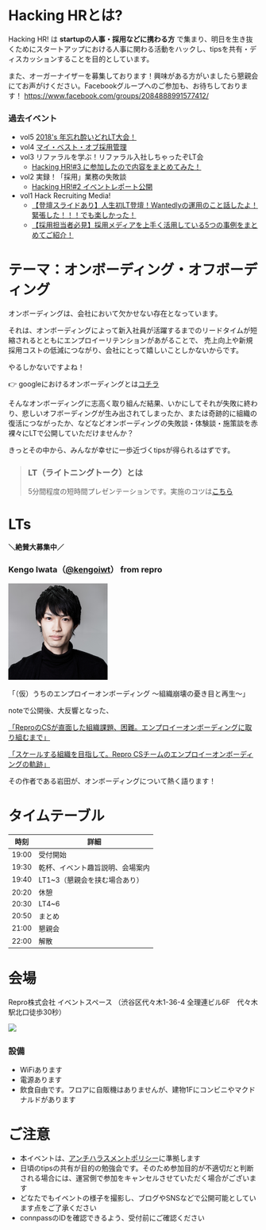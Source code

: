 # Hacking HRとは?

Hacking HR! は **startupの人事・採用などに携わる方** で集まり、明日を生き抜くためにスタートアップにおける人事に関わる活動をハックし、tipsを共有・ディスカッションすることを目的としています。

また、オーガーナイザーを募集しております！興味がある方がいましたら懇親会にてお声がけください。Facebookグループへのご参加も、お待ちしております！ https://www.facebook.com/groups/2084888991577412/

### 過去イベント

- vol5 [2018's 年忘れ酔いどれLT大会！](https://hacking-hr.connpass.com/event/110450/)
- vol4 [マイ・ベスト・オブ採用管理](https://hacking-hr.connpass.com/event/103909/)
- vol3 リファラルを学ぶ！リファラル入社しちゃったぞLT会
    - [Hacking HR!#3 に参加したので内容をまとめてみた！](http://hoozm.hatenablog.com/entry/2018/09/26/015431)
- vol2 実録！「採用」業務の失敗談
    - [Hacking HR!#2 イベントレポート公開](https://www.wantedly.com/companies/repro/post_articles/134086)
- vol1 Hack Recruiting Media!
    - [【登壇スライドあり】人生初LT登壇！Wantedlyの運用のこと話したよ！緊張した！！！でも楽しかった！](https://www.wantedly.com/companies/dip/post_articles/127060])
    - [【採用担当者必見】採用メディアを上手く活用している5つの事例をまとめてご紹介！](https://hcm-jinjer.com/media/contents/b-contents-saiyo-hack1-180814/)

# テーマ：オンボーディング・オフボーディング

オンボーディングは、会社において欠かせない存在となっています。

それは、オンボーディングによって新入社員が活躍するまでのリードタイムが短縮されるとともにエンプロイーリテンションがあがることで、
売上向上や新規採用コストの低減につながり、会社にとって嬉しいことしかないからです。

やるしかないですよね！

👉 googleにおけるオンボーディングとは[コチラ](https://mirai.doda.jp/series/interview/piotr-feliks-grzywacz-3/)

そんなオンボーディングに志高く取り組んだ結果、いかにしてそれが失敗に終わり、悲しいオフボーディングが生み出されてしまったか、または奇跡的に組織の復活につながったか、などなどオンボーディングの失敗談・体験談・施策談を赤裸々にLTで公開していただけませんか？

きっとその中から、みんなが幸せに一歩近づくtipsが得られるはずです。

> ### LT（ライトニングトーク）とは
> 5分間程度の短時間プレゼンテーションです。実施のコツは[こちら](http://develtips.com/etc/239)

# LTs

**＼絶賛大募集中／**

### Kengo Iwata（[@kengoiwt](https://twitter.com/kengoiwt)） from repro
![](https://github.com/hacking-hr/hacking-hr/blob/master/assets/images/kengo.png?raw=true)

「（仮）うちのエンプロイーオンボーディング 〜組織崩壊の憂き目と再生〜」

noteで公開後、大反響となった、

[「ReproのCSが直面した組織課題、困難。エンプロイーオンボーディングに取り組むまで」](https://note.mu/repro_cs/n/n7adfb5c919f9)

[「スケールする組織を目指して。Repro CSチームのエンプロイーオンボーディングの軌跡」](https://note.mu/repro_cs/n/nae0c529b3739)

その作者である岩田が、オンボーディングについて熱く語ります！


# タイムテーブル

時刻 | 詳細
--- | ---
19:00 | 受付開始
19:30 | 乾杯、イベント趣旨説明、会場案内
19:40 | LT1~3（懇親会を挟む場合あり）
20:20 | 休憩
20:30 | LT4~6
20:50 | まとめ
21:00 | 懇親会
22:00 | 解散

# 会場

Repro株式会社 イベントスペース （渋谷区代々木1-36-4 全理連ビル6F　代々木駅北口徒歩30秒）

![](https://img.esa.io/uploads/production/attachments/2285/2018/07/26/21575/1e37e577-377a-4c99-88d0-a84accdce5be.jpg)

### 設備

- WiFiあります
- 電源あります
- 飲食自由です。フロアに自販機はありませんが、建物1Fにコンビニやマクドナルドがあります

# ご注意

- 本イベントは、[アンチハラスメントポリシー](http://25.ruby.or.jp/coc.ja.html)に準拠します
- 日頃のtipsの共有が目的の勉強会です。そのため参加目的が不適切だと判断される場合には、運営側で参加をキャンセルさせていただく場合がございます
- どなたでもイベントの様子を撮影し、ブログやSNSなどで公開可能としています点をご了承ください
- connpassのIDを確認できるよう、受付前にご確認ください
